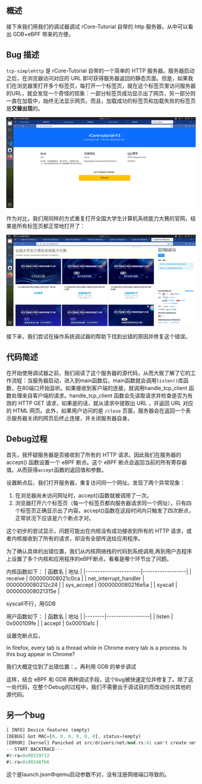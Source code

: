 ## 概述
接下来我们用我们的调试器调试 rCore-Tutorial 自带的 http 服务器，从中可以看出 GDB+eBPF 带来的方便。
## Bug 描述
`tcp-simplehttp` 是 rCore-Tutorial 自带的一个简单的 HTTP 服务器。服务器启动之后，在浏览器访问对应的 URL 即可获得服务器返回的静态页面。但是，如果我们在浏览器里打开多个标签页，每打开一个标签页，就在这个标签页里访问服务器的URL，就会发现一个奇怪的现象：一部分标签页成功显示出了网页，另一部分则一直在加载中，始终无法显示网页。而且，加载成功的标签页和加载失败的标签页是**交替出现**的。

![simplehttp服务器无法返回所有网页请求](./imgs/browser_simplehttp_multiple_tab_bug.png)

作为对比，我们用同样的方式重复打开全国大学生计算机系统能力大赛的官网，结果是所有标签页都正常地打开了：

![操作系统比赛官网可以返回所有网页请求](./imgs/browser_os_multiple_tab.png)

接下来，我们尝试在操作系统调试器的帮助下找到出错的原因并修复这个错误。

## 代码简述
在开始使用调试器之前，我们阅读了这个服务器的源代码，从而大致了解了它的工作流程：当服务器启动，进入到main函数后，main函数就会调用`listen()`库函数，在80端口开始监听。如果接收到客户端的连接，就调用handle_tcp_client 函数处理来自客户端的请求。handle_tcp_client 函数会先读取请求并检查是否为有效的 HTTP GET 请求，如果是的话，就从请求中提取出 URL ，并返回 URL 对应的 HTML 网页。此外，如果用户访问的是 `/close` 页面，服务器会在返回一个表示服务器关闭的网页后终止连接，并关闭服务器自身。

## Debug过程
首先，我怀疑服务器是否接收到了所有的 HTTP 请求。因此我们在服务器的 accept() 函数设置一个 eBPF 断点。这个 eBPF 断点会返回当前的所有寄存器值。从而获得`accept`函数的返回值和参数。

设置断点后，我们打开服务器，重复访问同一个网址。发现了两个异常现象：
1. 在浏览器尚未访问网址时，accept()函数就被调用了一次。
2. 浏览器打开六个标签页（每一个标签页都向服务器请求同一个网址），只有四个标签页正确显示出了内容。accept()函数在这段时间内只触发了四次断点，正常状况下应该是六个断点才对。

这个初步的尝试显示，问题可能出在内核没有成功接收到所有的 HTTP 请求，或者内核接收到了所有的请求，却没有全部传送给应用程序。

为了确认具体的出错位置，我们从内核网络栈的代码到系统调用,再到用户态程序上设置了多个内核和应用程序的eBPF断点，看看是哪个环节出了问题。

内核函数如下：
| 函数名                | 地址             |
|-----------------------|------------------|
| receive               | 000000008021c0ca |
| net_interrupt_handler | 0000000080212c24 |
| sys_accept            | 0000000080216e5a |
| syscall               | 000000008021315e |

syscall不行，用GDB

用户函数如下：
| 函数名 | 地址             |
|--------|------------------|
| listen | 0x000109fe |
| accept | 0x00010a1c |

设置完断点后，

In firefox, every tab is a thread while in Chrome every tab is a process. Is this bug appear in Chrome?

我们大概定位到了出错位置：。再利用 GDB 的单步调试

这样，结合 eBPF 和 GDB 两种调试手段，这个bug被快速定位并修复了。除了这一处代码，在整个Debug的过程中，我们不需要出于调试目的而改动任何其他的源代码。

## 另一个bug
```rust
[ INFO] Device features (empty)
[DEBUG] Got MAC=[0, 0, 0, 0, 0, 0], status=(empty)
[ERROR] [kernel] Panicked at src/drivers/net/mod.rs:41 can't create net device by virtio: InvalidParam
---START BACKTRACE---
#0:ra=0x80219f12
#1:ra=0x80246fb6
```
这个是launch.json中qemu启动参数不对，没有注册网络端口导致的。